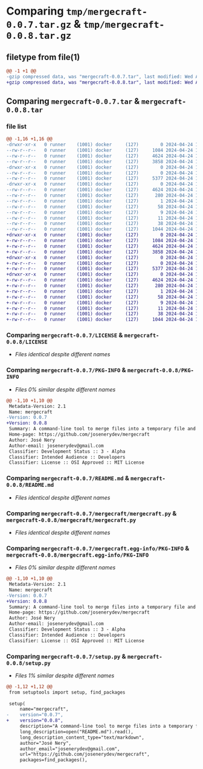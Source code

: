 # Comparing `tmp/mergecraft-0.0.7.tar.gz` & `tmp/mergecraft-0.0.8.tar.gz`

## filetype from file(1)

```diff
@@ -1 +1 @@
-gzip compressed data, was "mergecraft-0.0.7.tar", last modified: Wed Apr 24 10:16:04 2024, max compression
+gzip compressed data, was "mergecraft-0.0.8.tar", last modified: Wed Apr 24 10:27:17 2024, max compression
```

## Comparing `mergecraft-0.0.7.tar` & `mergecraft-0.0.8.tar`

### file list

```diff
@@ -1,16 +1,16 @@
-drwxr-xr-x   0 runner    (1001) docker     (127)        0 2024-04-24 10:16:04.794137 mergecraft-0.0.7/
--rw-r--r--   0 runner    (1001) docker     (127)     1084 2024-04-24 10:15:51.000000 mergecraft-0.0.7/LICENSE
--rw-r--r--   0 runner    (1001) docker     (127)     4624 2024-04-24 10:16:04.794137 mergecraft-0.0.7/PKG-INFO
--rw-r--r--   0 runner    (1001) docker     (127)     3858 2024-04-24 10:15:51.000000 mergecraft-0.0.7/README.md
-drwxr-xr-x   0 runner    (1001) docker     (127)        0 2024-04-24 10:16:04.790137 mergecraft-0.0.7/mergecraft/
--rw-r--r--   0 runner    (1001) docker     (127)        0 2024-04-24 10:15:51.000000 mergecraft-0.0.7/mergecraft/__init__.py
--rw-r--r--   0 runner    (1001) docker     (127)     5377 2024-04-24 10:15:51.000000 mergecraft-0.0.7/mergecraft/mergecraft.py
-drwxr-xr-x   0 runner    (1001) docker     (127)        0 2024-04-24 10:16:04.794137 mergecraft-0.0.7/mergecraft.egg-info/
--rw-r--r--   0 runner    (1001) docker     (127)     4624 2024-04-24 10:16:04.000000 mergecraft-0.0.7/mergecraft.egg-info/PKG-INFO
--rw-r--r--   0 runner    (1001) docker     (127)      280 2024-04-24 10:16:04.000000 mergecraft-0.0.7/mergecraft.egg-info/SOURCES.txt
--rw-r--r--   0 runner    (1001) docker     (127)        1 2024-04-24 10:16:04.000000 mergecraft-0.0.7/mergecraft.egg-info/dependency_links.txt
--rw-r--r--   0 runner    (1001) docker     (127)       58 2024-04-24 10:16:04.000000 mergecraft-0.0.7/mergecraft.egg-info/entry_points.txt
--rw-r--r--   0 runner    (1001) docker     (127)        9 2024-04-24 10:16:04.000000 mergecraft-0.0.7/mergecraft.egg-info/requires.txt
--rw-r--r--   0 runner    (1001) docker     (127)       11 2024-04-24 10:16:04.000000 mergecraft-0.0.7/mergecraft.egg-info/top_level.txt
--rw-r--r--   0 runner    (1001) docker     (127)       38 2024-04-24 10:16:04.794137 mergecraft-0.0.7/setup.cfg
--rw-r--r--   0 runner    (1001) docker     (127)     1044 2024-04-24 10:15:51.000000 mergecraft-0.0.7/setup.py
+drwxr-xr-x   0 runner    (1001) docker     (127)        0 2024-04-24 10:27:17.528295 mergecraft-0.0.8/
+-rw-r--r--   0 runner    (1001) docker     (127)     1084 2024-04-24 10:27:04.000000 mergecraft-0.0.8/LICENSE
+-rw-r--r--   0 runner    (1001) docker     (127)     4624 2024-04-24 10:27:17.528295 mergecraft-0.0.8/PKG-INFO
+-rw-r--r--   0 runner    (1001) docker     (127)     3858 2024-04-24 10:27:04.000000 mergecraft-0.0.8/README.md
+drwxr-xr-x   0 runner    (1001) docker     (127)        0 2024-04-24 10:27:17.528295 mergecraft-0.0.8/mergecraft/
+-rw-r--r--   0 runner    (1001) docker     (127)        0 2024-04-24 10:27:04.000000 mergecraft-0.0.8/mergecraft/__init__.py
+-rw-r--r--   0 runner    (1001) docker     (127)     5377 2024-04-24 10:27:04.000000 mergecraft-0.0.8/mergecraft/mergecraft.py
+drwxr-xr-x   0 runner    (1001) docker     (127)        0 2024-04-24 10:27:17.528295 mergecraft-0.0.8/mergecraft.egg-info/
+-rw-r--r--   0 runner    (1001) docker     (127)     4624 2024-04-24 10:27:17.000000 mergecraft-0.0.8/mergecraft.egg-info/PKG-INFO
+-rw-r--r--   0 runner    (1001) docker     (127)      280 2024-04-24 10:27:17.000000 mergecraft-0.0.8/mergecraft.egg-info/SOURCES.txt
+-rw-r--r--   0 runner    (1001) docker     (127)        1 2024-04-24 10:27:17.000000 mergecraft-0.0.8/mergecraft.egg-info/dependency_links.txt
+-rw-r--r--   0 runner    (1001) docker     (127)       58 2024-04-24 10:27:17.000000 mergecraft-0.0.8/mergecraft.egg-info/entry_points.txt
+-rw-r--r--   0 runner    (1001) docker     (127)        9 2024-04-24 10:27:17.000000 mergecraft-0.0.8/mergecraft.egg-info/requires.txt
+-rw-r--r--   0 runner    (1001) docker     (127)       11 2024-04-24 10:27:17.000000 mergecraft-0.0.8/mergecraft.egg-info/top_level.txt
+-rw-r--r--   0 runner    (1001) docker     (127)       38 2024-04-24 10:27:17.528295 mergecraft-0.0.8/setup.cfg
+-rw-r--r--   0 runner    (1001) docker     (127)     1044 2024-04-24 10:27:04.000000 mergecraft-0.0.8/setup.py
```

### Comparing `mergecraft-0.0.7/LICENSE` & `mergecraft-0.0.8/LICENSE`

 * *Files identical despite different names*

### Comparing `mergecraft-0.0.7/PKG-INFO` & `mergecraft-0.0.8/PKG-INFO`

 * *Files 0% similar despite different names*

```diff
@@ -1,10 +1,10 @@
 Metadata-Version: 2.1
 Name: mergecraft
-Version: 0.0.7
+Version: 0.0.8
 Summary: A command-line tool to merge files into a temporary file and open in VS Code. Designed to support AI-driven development.
 Home-page: https://github.com/josenerydev/mergecraft
 Author: José Nery
 Author-email: josenerydev@gmail.com
 Classifier: Development Status :: 3 - Alpha
 Classifier: Intended Audience :: Developers
 Classifier: License :: OSI Approved :: MIT License
```

### Comparing `mergecraft-0.0.7/README.md` & `mergecraft-0.0.8/README.md`

 * *Files identical despite different names*

### Comparing `mergecraft-0.0.7/mergecraft/mergecraft.py` & `mergecraft-0.0.8/mergecraft/mergecraft.py`

 * *Files identical despite different names*

### Comparing `mergecraft-0.0.7/mergecraft.egg-info/PKG-INFO` & `mergecraft-0.0.8/mergecraft.egg-info/PKG-INFO`

 * *Files 0% similar despite different names*

```diff
@@ -1,10 +1,10 @@
 Metadata-Version: 2.1
 Name: mergecraft
-Version: 0.0.7
+Version: 0.0.8
 Summary: A command-line tool to merge files into a temporary file and open in VS Code. Designed to support AI-driven development.
 Home-page: https://github.com/josenerydev/mergecraft
 Author: José Nery
 Author-email: josenerydev@gmail.com
 Classifier: Development Status :: 3 - Alpha
 Classifier: Intended Audience :: Developers
 Classifier: License :: OSI Approved :: MIT License
```

### Comparing `mergecraft-0.0.7/setup.py` & `mergecraft-0.0.8/setup.py`

 * *Files 1% similar despite different names*

```diff
@@ -1,12 +1,12 @@
 from setuptools import setup, find_packages
 
 setup(
     name="mergecraft",
-    version="0.0.7",
+    version="0.0.8",
     description="A command-line tool to merge files into a temporary file and open in VS Code. Designed to support AI-driven development.",
     long_description=open("README.md").read(),
     long_description_content_type="text/markdown",
     author="José Nery",
     author_email="josenerydev@gmail.com",
     url="https://github.com/josenerydev/mergecraft",
     packages=find_packages(),
```

